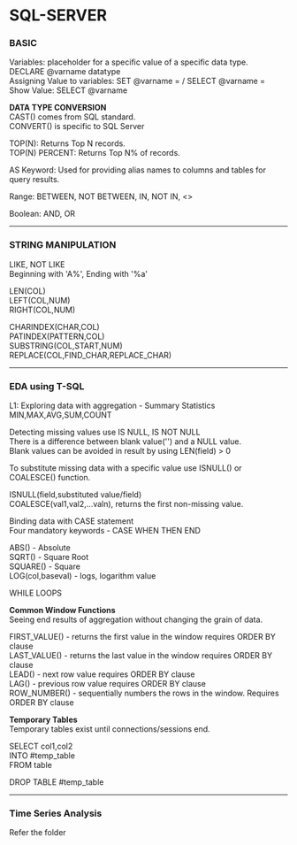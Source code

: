 # SQL-SERVER

<h3>BASIC</h3>

Variables: placeholder for a specific value of a specific data type.<br>
DECLARE @varname datatype<br>
Assigning Value to variables: SET @varname = / SELECT @varname = <br>
Show Value: SELECT @varname<br>

<b>DATA TYPE CONVERSION</b><br>
CAST() comes from SQL standard.<br>
CONVERT() is specific to SQL Server<br>

TOP(N): Returns Top N records.<br>
TOP(N) PERCENT: Returns Top N% of records.<br>

AS Keyword: Used for providing alias names to columns and tables for query results.<br>

Range: BETWEEN, NOT BETWEEN, IN, NOT IN, <><br>

Boolean: AND, OR<br>

---------------------------------------------------------------------------------------------------------------------------------
<h3>STRING MANIPULATION</h3>

LIKE, NOT LIKE<br>
Beginning with 'A%', Ending with '%a'<br>

LEN(COL)<br>
LEFT(COL,NUM)<br>
RIGHT(COL,NUM)<br>

CHARINDEX(CHAR,COL)<br>
PATINDEX(PATTERN,COL)<br>
SUBSTRING(COL,START,NUM)<br>
REPLACE(COL,FIND_CHAR,REPLACE_CHAR)<br>

----------------------------------------------------------------------------------------------------------------------------------
<h3>EDA using T-SQL</h3>

L1: Exploring data with aggregation - Summary Statistics<br>
    MIN,MAX,AVG,SUM,COUNT<br>

Detecting missing values use IS NULL, IS NOT NULL<br>
There is a difference between blank value('') and a NULL value.<br>
Blank values can be avoided in result by using LEN(field) > 0<br>

To substitute missing data with a specific value use ISNULL() or COALESCE() function.<br>

ISNULL(field,substituted value/field)<br>
COALESCE(val1,val2,...valn), returns the first non-missing value.<br>

Binding data with CASE statement<br>
Four mandatory keywords - CASE WHEN THEN END<br>

ABS() - Absolute<br>
SQRT() - Square Root<br>
SQUARE() - Square<br>
LOG(col,baseval) - logs, logarithm value <br>

WHILE LOOPS<br>

<b>Common Window Functions</b><br>
Seeing end results of aggregation without changing the grain of data.<br>

FIRST_VALUE() - returns the first value in the window requires ORDER BY clause<br>
LAST_VALUE() - returns the last value in the window requires ORDER BY clause<br>
LEAD() - next row value requires ORDER BY clause<br>
LAG() - previous row value requires ORDER BY clause<br>
ROW_NUMBER() - sequentially numbers the rows in the window. Requires ORDER BY clause<br>

<b>Temporary Tables</b><br>
Temporary tables exist until connections/sessions end.<br>

SELECT col1,col2<br>
INTO #temp_table<br>
FROM table<br>

DROP TABLE #temp_table<br>

--------------------------------------------------------------------------------------------------------------------------------------
<h3>Time Series Analysis</h3>
Refer the folder


